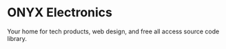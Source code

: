 # ONYX Electronics
Your home for tech products, web design, and free all access source code library.
